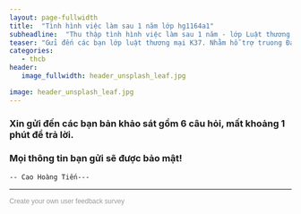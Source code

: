 ```yaml
---
layout: page-fullwidth
title:  "Tình hình việc làm sau 1 năm lớp hg1164a1"
subheadline:  "Thu thập tình hình việc làm sau 1 năm - lớp Luật thương mại"
teaser: "Gửi đến các bạn lớp luật thương mại K37. Nhằm hỗ trợ truong Đại học Cần Thơ, thống kê tình hình việc làm của sinh viên sau khi tôt nghiệp."
categories: 
   - thcb
header:
   image_fullwidth: header_unsplash_leaf.jpg

image: header_unsplash_leaf.jpg
---
```


### Xin gửi đến các bạn bản khảo sát gồm 6 câu hỏi, mất khoảng 1 phút để trả lời. 

### Mọi thông tin bạn gửi sẽ được bảo mật!  

`-- Cao Hoàng Tiến---`
<hr/>

<script>(function(t,e,n,c){var o,s,i;t.SMCX=t.SMCX||[],e.getElementById(c)||(o=e.getElementsByTagName(n),s=o[o.length-1],i=e.createElement(n),i.type="text/javascript",i.async=!0,i.id=c,i.src=["https:"===location.protocol?"https://":"http://","widget.surveymonkey.com/collect/website/js/rQOH3Rnbnfph3THdPC1WnIZAQ5uwwwGnpKpngibP0g1iQ525uuZ7cW2SyuKTWDDK.js"].join(""),s.parentNode.insertBefore(i,s))})(window,document,"script","smcx-sdk");</script>

<a style="font: 12px Helvetica, sans-serif; color: #999; text-decoration: none;" href=https://www.surveymonkey.com/mp/customer-satisfaction-surveys/> Create your own user feedback survey </a>
